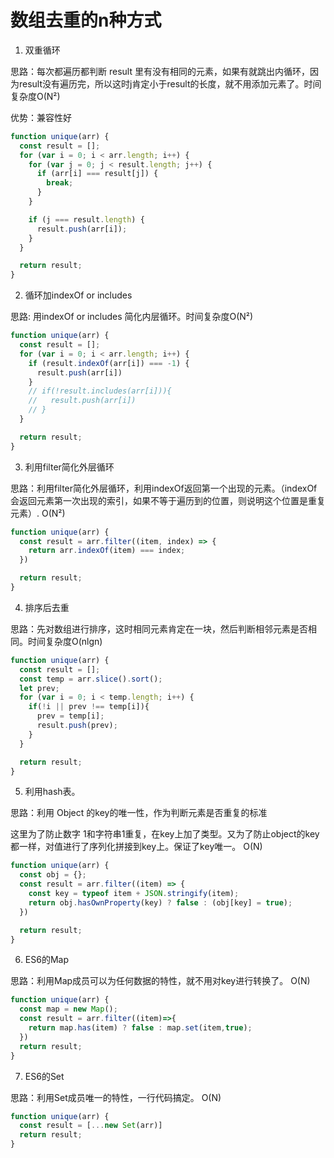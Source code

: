 # 数组去重的n种方式

1. 双重循环

思路：每次都遍历都判断 result 里有没有相同的元素，如果有就跳出内循环，因为result没有遍历完，所以这时j肯定小于result的长度，就不用添加元素了。时间复杂度O(N²)

优势：兼容性好

```js
function unique(arr) {
  const result = [];
  for (var i = 0; i < arr.length; i++) {
    for (var j = 0; j < result.length; j++) {
      if (arr[i] === result[j]) {
        break;
      }
    }

    if (j === result.length) {
      result.push(arr[i]);
    }
  }

  return result;
}
```

2. 循环加indexOf or includes

思路: 用indexOf or includes 简化内层循环。时间复杂度O(N²)

```js
function unique(arr) {
  const result = [];
  for (var i = 0; i < arr.length; i++) {
    if (result.indexOf(arr[i]) === -1) {
      result.push(arr[i])
    }
    // if(!result.includes(arr[i])){
    //   result.push(arr[i])
    // }
  }

  return result;
}
```

3. 利用filter简化外层循环

思路：利用filter简化外层循环，利用indexOf返回第一个出现的元素。（indexOf会返回元素第一次出现的索引，如果不等于遍历到的位置，则说明这个位置是重复元素）. O(N²)

```js
function unique(arr) {
  const result = arr.filter((item, index) => {
    return arr.indexOf(item) === index;
  })

  return result;
}
```

4. 排序后去重

思路：先对数组进行排序，这时相同元素肯定在一块，然后判断相邻元素是否相同。时间复杂度O(nlgn)

```js
function unique(arr) {
  const result = [];
  const temp = arr.slice().sort();
  let prev;
  for (var i = 0; i < temp.length; i++) {
    if(!i || prev !== temp[i]){
      prev = temp[i];
      result.push(prev);
    }
  }

  return result;
}
```

5. 利用hash表。

思路：利用 Object 的key的唯一性，作为判断元素是否重复的标准

这里为了防止数字 1和字符串1重复，在key上加了类型。又为了防止object的key都一样，对值进行了序列化拼接到key上。保证了key唯一。 O(N)

```js
function unique(arr) {
  const obj = {};
  const result = arr.filter((item) => {
    const key = typeof item + JSON.stringify(item);
    return obj.hasOwnProperty(key) ? false : (obj[key] = true);
  })

  return result;
}
```

6. ES6的Map

思路：利用Map成员可以为任何数据的特性，就不用对key进行转换了。 O(N)

```js
function unique(arr) {
  const map = new Map();
  const result = arr.filter((item)=>{
    return map.has(item) ? false : map.set(item,true);
  })
  return result;
}
```

7. ES6的Set

思路：利用Set成员唯一的特性，一行代码搞定。 O(N)

```js
function unique(arr) {
  const result = [...new Set(arr)]
  return result;
}
```